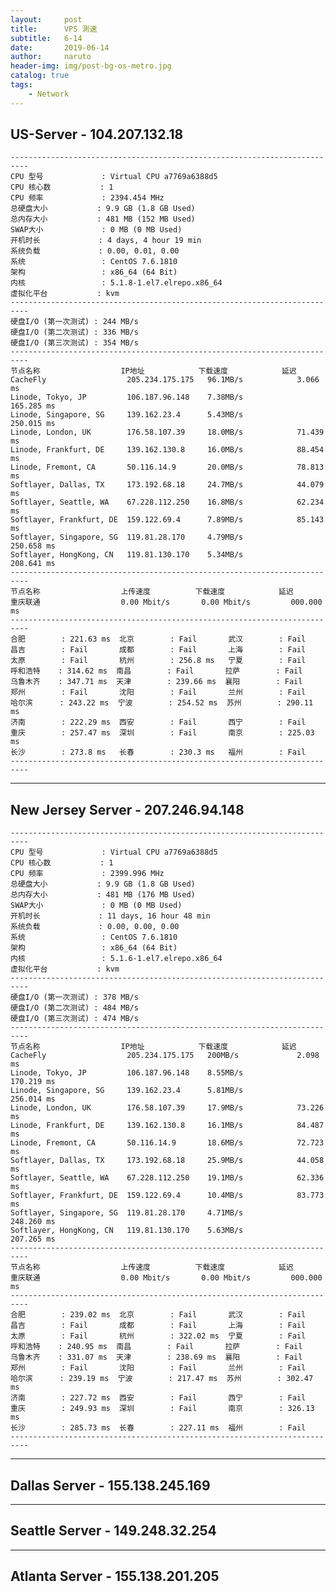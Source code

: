 ```yaml
---
layout:     post
title:      VPS 測速
subtitle:   6-14
date:       2019-06-14
author:     naruto
header-img: img/post-bg-os-metro.jpg
catalog: true
tags:
    - Network
---
```



## US-Server - 104.207.132.18

	
	--------------------------------------------------------------------------
	CPU 型号             : Virtual CPU a7769a6388d5
	CPU 核心数           : 1
	CPU 频率             : 2394.454 MHz
	总硬盘大小           : 9.9 GB (1.8 GB Used)
	总内存大小           : 481 MB (152 MB Used)
	SWAP大小             : 0 MB (0 MB Used)
	开机时长             : 4 days, 4 hour 19 min
	系统负载             : 0.00, 0.01, 0.00
	系统                 : CentOS 7.6.1810
	架构                 : x86_64 (64 Bit)
	内核                 : 5.1.8-1.el7.elrepo.x86_64
	虚拟化平台           : kvm
	--------------------------------------------------------------------------
	硬盘I/O (第一次测试) : 244 MB/s
	硬盘I/O (第二次测试) : 336 MB/s
	硬盘I/O (第三次测试) : 354 MB/s
	--------------------------------------------------------------------------
	节点名称                  IP地址            下载速度            延迟      
	CacheFly                  205.234.175.175   96.1MB/s            3.066 ms    
	Linode, Tokyo, JP         106.187.96.148    7.38MB/s            165.285 ms  
	Linode, Singapore, SG     139.162.23.4      5.43MB/s            250.015 ms  
	Linode, London, UK        176.58.107.39     18.0MB/s            71.439 ms   
	Linode, Frankfurt, DE     139.162.130.8     16.0MB/s            88.454 ms   
	Linode, Fremont, CA       50.116.14.9       20.0MB/s            78.813 ms   
	Softlayer, Dallas, TX     173.192.68.18     24.7MB/s            44.079 ms   
	Softlayer, Seattle, WA    67.228.112.250    16.8MB/s            62.234 ms   
	Softlayer, Frankfurt, DE  159.122.69.4      7.89MB/s            85.143 ms   
	Softlayer, Singapore, SG  119.81.28.170     4.79MB/s            250.658 ms  
	Softlayer, HongKong, CN   119.81.130.170    5.34MB/s            208.641 ms  
	--------------------------------------------------------------------------
	节点名称                  上传速度          下载速度            延迟      
	重庆联通                  0.00 Mbit/s       0.00 Mbit/s         000.000 ms 
	--------------------------------------------------------------------------
	合肥        : 221.63 ms  北京        : Fail       武汉        : Fail       
	昌吉        : Fail       成都        : Fail       上海        : Fail       
	太原        : Fail       杭州        : 256.8 ms   宁夏        : Fail       
	呼和浩特    : 314.62 ms  南昌        : Fail       拉萨        : Fail       
	乌鲁木齐    : 347.71 ms  天津        : 239.66 ms  襄阳        : Fail       
	郑州        : Fail       沈阳        : Fail       兰州        : Fail       
	哈尔滨      : 243.22 ms  宁波        : 254.52 ms  苏州        : 290.11 ms  
	济南        : 222.29 ms  西安        : Fail       西宁        : Fail       
	重庆        : 257.47 ms  深圳        : Fail       南京        : 225.03 ms  
	长沙        : 273.8 ms   长春        : 230.3 ms   福州        : Fail       
	--------------------------------------------------------------------------
----
## New Jersey Server - 207.246.94.148

	--------------------------------------------------------------------------
	CPU 型号             : Virtual CPU a7769a6388d5
	CPU 核心数           : 1
	CPU 频率             : 2399.996 MHz
	总硬盘大小           : 9.9 GB (1.8 GB Used)
	总内存大小           : 481 MB (176 MB Used)
	SWAP大小             : 0 MB (0 MB Used)
	开机时长             : 11 days, 16 hour 48 min
	系统负载             : 0.00, 0.00, 0.00
	系统                 : CentOS 7.6.1810
	架构                 : x86_64 (64 Bit)
	内核                 : 5.1.6-1.el7.elrepo.x86_64
	虚拟化平台           : kvm
	--------------------------------------------------------------------------
	硬盘I/O (第一次测试) : 378 MB/s
	硬盘I/O (第二次测试) : 484 MB/s
	硬盘I/O (第三次测试) : 474 MB/s
	--------------------------------------------------------------------------
	节点名称                  IP地址            下载速度            延迟      
	CacheFly                  205.234.175.175   200MB/s             2.098 ms    
	Linode, Tokyo, JP         106.187.96.148    8.55MB/s            170.219 ms  
	Linode, Singapore, SG     139.162.23.4      5.81MB/s            256.014 ms  
	Linode, London, UK        176.58.107.39     17.9MB/s            73.226 ms   
	Linode, Frankfurt, DE     139.162.130.8     16.1MB/s            84.487 ms   
	Linode, Fremont, CA       50.116.14.9       18.6MB/s            72.723 ms   
	Softlayer, Dallas, TX     173.192.68.18     25.9MB/s            44.058 ms   
	Softlayer, Seattle, WA    67.228.112.250    19.1MB/s            62.336 ms   
	Softlayer, Frankfurt, DE  159.122.69.4      10.4MB/s            83.773 ms   
	Softlayer, Singapore, SG  119.81.28.170     4.71MB/s            248.260 ms  
	Softlayer, HongKong, CN   119.81.130.170    5.63MB/s            207.265 ms  
	--------------------------------------------------------------------------
	节点名称                  上传速度          下载速度            延迟      
	重庆联通                  0.00 Mbit/s       0.00 Mbit/s         000.000 ms 
	--------------------------------------------------------------------------
	合肥        : 239.02 ms  北京        : Fail       武汉        : Fail       
	昌吉        : Fail       成都        : Fail       上海        : Fail       
	太原        : Fail       杭州        : 322.02 ms  宁夏        : Fail       
	呼和浩特    : 240.95 ms  南昌        : Fail       拉萨        : Fail       
	乌鲁木齐    : 331.07 ms  天津        : 238.69 ms  襄阳        : Fail       
	郑州        : Fail       沈阳        : Fail       兰州        : Fail       
	哈尔滨      : 239.19 ms  宁波        : 217.47 ms  苏州        : 302.47 ms  
	济南        : 227.72 ms  西安        : Fail       西宁        : Fail       
	重庆        : 249.93 ms  深圳        : Fail       南京        : 326.13 ms  
	长沙        : 285.73 ms  长春        : 227.11 ms  福州        : Fail       
	--------------------------------------------------------------------------


----
## Dallas Server - 155.138.245.169



----
## Seattle Server - 149.248.32.254


----
## Atlanta Server - 155.138.201.205